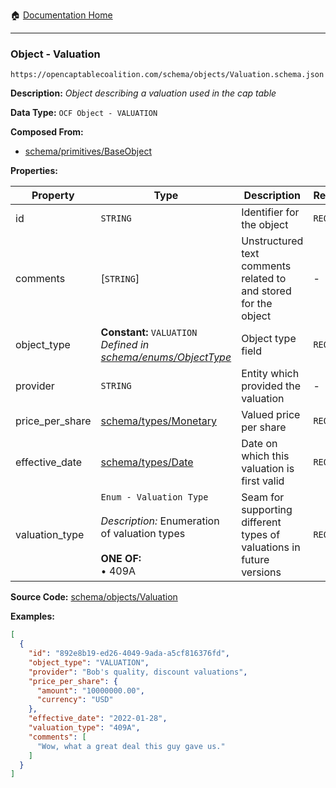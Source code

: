 :house: [Documentation Home](/README.md)

---

### Object - Valuation

`https://opencaptablecoalition.com/schema/objects/Valuation.schema.json`

**Description:** _Object describing a valuation used in the cap table_

**Data Type:** `OCF Object - VALUATION`

**Composed From:**

- [schema/primitives/BaseObject](/docs/schema/primitives/BaseObject.md)

**Properties:**

| Property        | Type                                                                                                                 | Description                                                          | Required   |
| --------------- | -------------------------------------------------------------------------------------------------------------------- | -------------------------------------------------------------------- | ---------- |
| id              | `STRING`                                                                                                             | Identifier for the object                                            | `REQUIRED` |
| comments        | [`STRING`]                                                                                                           | Unstructured text comments related to and stored for the object      | -          |
| object_type     | **Constant:** `VALUATION`</br>_Defined in [schema/enums/ObjectType](/docs/schema/enums/ObjectType.md)_               | Object type field                                                    | `REQUIRED` |
| provider        | `STRING`                                                                                                             | Entity which provided the valuation                                  | -          |
| price_per_share | [schema/types/Monetary](/docs/schema/types/Monetary.md)                                                              | Valued price per share                                               | `REQUIRED` |
| effective_date  | [schema/types/Date](/docs/schema/types/Date.md)                                                                      | Date on which this valuation is first valid                          | `REQUIRED` |
| valuation_type  | `Enum - Valuation Type`</br></br>_Description:_ Enumeration of valuation types</br></br>**ONE OF:** </br>&bull; 409A | Seam for supporting different types of valuations in future versions | `REQUIRED` |

**Source Code:** [schema/objects/Valuation](/schema/objects/Valuation.schema.json)

**Examples:**

```json
[
  {
    "id": "892e8b19-ed26-4049-9ada-a5cf816376fd",
    "object_type": "VALUATION",
    "provider": "Bob's quality, discount valuations",
    "price_per_share": {
      "amount": "10000000.00",
      "currency": "USD"
    },
    "effective_date": "2022-01-28",
    "valuation_type": "409A",
    "comments": [
      "Wow, what a great deal this guy gave us."
    ]
  }
]
```
